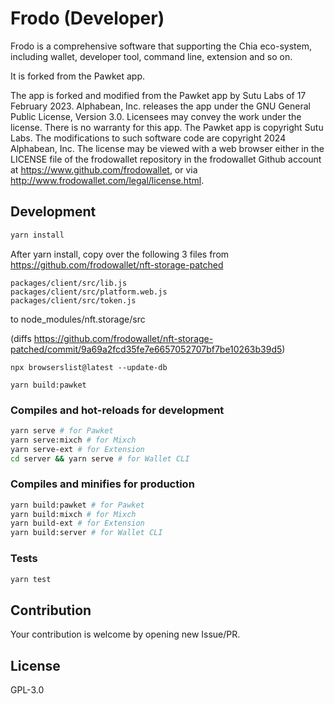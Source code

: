 # Frodo (Developer)


Frodo is a comprehensive software that supporting the Chia eco-system, including wallet, developer tool, command line, extension and so on.

It is forked from the Pawket app.

The app is forked and modified from the Pawket app by Sutu Labs of 17 February 2023. Alphabean, Inc. releases the app under the GNU General Public License, Version 3.0. Licensees may convey the work under the license. There is no warranty for this app. The Pawket app is copyright Sutu Labs. The modifications to such software code are copyright 2024 Alphabean, Inc. The license may be viewed with a web browser either in the LICENSE file of the frodowallet repository in the frodowallet Github account at https://www.github.com/frodowallet, or via http://www.frodowallet.com/legal/license.html.

## Development

```sh
yarn install
```

After yarn install, copy over the following 3 files from
https://github.com/frodowallet/nft-storage-patched

```
packages/client/src/lib.js
packages/client/src/platform.web.js
packages/client/src/token.js
```

to node_modules/nft.storage/src

(diffs https://github.com/frodowallet/nft-storage-patched/commit/9a69a2fcd35fe7e6657052707bf7be10263b39d5)

```
npx browserslist@latest --update-db

yarn build:pawket
```

### Compiles and hot-reloads for development

```sh
yarn serve # for Pawket
yarn serve:mixch # for Mixch
yarn serve-ext # for Extension
cd server && yarn serve # for Wallet CLI
```

### Compiles and minifies for production
```sh
yarn build:pawket # for Pawket
yarn build:mixch # for Mixch
yarn build-ext # for Extension
yarn build:server # for Wallet CLI
```

### Tests
```sh
yarn test
```

## Contribution

Your contribution is welcome by opening new Issue/PR.

## License

GPL-3.0